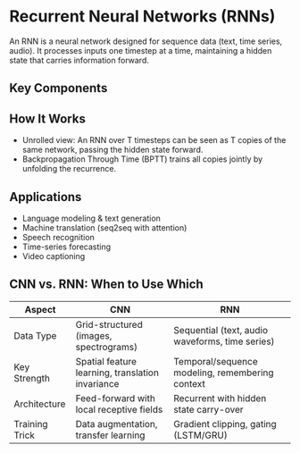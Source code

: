 # Recurrent Neural Networks (RNNs)

An RNN is a neural network designed for sequence data (text, time series, audio). It processes inputs one timestep at a time, maintaining a hidden state that carries information forward.

## Key Components


## How It Works

- Unrolled view: An RNN over T timesteps can be seen as T copies of the same network, passing the hidden state forward.
- Backpropagation Through Time (BPTT) trains all copies jointly by unfolding the recurrence.

## Applications

- Language modeling & text generation
- Machine translation (seq2seq with attention)
- Speech recognition
- Time-series forecasting
- Video captioning

## CNN vs. RNN: When to Use Which

| Aspect         | CNN                                              | RNN                                             |
| -------------- | ------------------------------------------------ | ----------------------------------------------- |
| Data Type      | Grid-structured (images, spectrograms)           | Sequential (text, audio waveforms, time series) |
| Key Strength   | Spatial feature learning, translation invariance | Temporal/sequence modeling, remembering context |
| Architecture   | Feed-forward with local receptive fields         | Recurrent with hidden state carry-over          |
| Training Trick | Data augmentation, transfer learning             | Gradient clipping, gating (LSTM/GRU)            |

